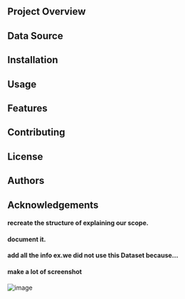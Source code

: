 ## Project Overview 
## Data Source
## Installation 
## Usage
## Features
## Contributing
## License 
## Authors 
## Acknowledgements
#### recreate the structure of explaining our scope.
#### document it.
#### add all the info ex.we did not use this Dataset because...
#### make a lot of screenshot

![image](https://github.com/Jin430/Techlabs/assets/156359737/4119fc7f-29d1-4441-b89d-60df21d278ec)
